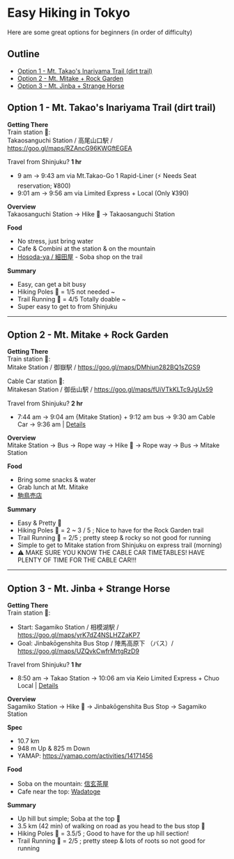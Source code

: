 # Easy Hiking in Tokyo

Here are some great options for beginners (in order of difficulty)

## Outline<!-- omit in toc -->
* [Option 1 - Mt. Takao's Inariyama Trail (dirt trail)](#option-1---mt-takaos-inariyama-trail-dirt-trail)
* [Option 2 - Mt. Mitake + Rock Garden](#option-2---mt-mitake--rock-garden)
* [Option 3 - Mt. Jinba + Strange Horse](#option-3---mt-jinba--strange-horse)

## Option 1 - Mt. Takao's Inariyama Trail (dirt trail)

**Getting There**  
Train station 🚉:  
Takaosanguchi Station / 高尾山口駅 / <https://goo.gl/maps/RZAncG96KWGftEGEA>

Travel from Shinjuku?  **1 hr**
* 9 am -> 9:43 am via Mt.Takao-Go 1 Rapid-Liner (⚡ Needs Seat reservation; ¥800)
* 9:01 am -> 9:56 am via Limited Express + Local (Only ¥390)

**Overview**  
Takaosanguchi Station -> Hike 🥾 -> Takaosanguchi Station

**Food**  
* No stress, just bring water
* Cafe & Combini at the station & on the mountain
* [Hosoda-ya / 細田屋](https://goo.gl/maps/Y6SFpHgKx4dziUgK7) - Soba shop on the trail

**Summary**  
* Easy, can get a bit busy
* Hiking Poles 🔧 = 1/5 not needed ~
* Trail Running 👟 = 4/5 Totally doable ~
* Super easy to get to from Shinjuku

---

## Option 2 - Mt. Mitake + Rock Garden

**Getting There**  
Train station 🚉:  
Mitake Station / 御嶽駅 / <https://goo.gl/maps/DMhiun282BQ1sZGS9>

Cable Car station 🚠:  
Mitakesan Station / 御岳山駅 / <https://goo.gl/maps/fUiVTkKLTc9JgUx59>

Travel from Shinjuku?  **2 hr**
* 7:44 am -> 9:04 am {Mitake Station} + 9:12 am bus -> 9:30 am Cable Car -> 9:36 am | [Details](https://goo.gl/maps/d1DcUD19ftQLvQN5A)

**Overview**  
Mitake Station -> Bus -> Rope way -> Hike 🥾 -> Rope way -> Bus -> Mitake Station

**Food**  
* Bring some snacks & water
* Grab lunch at Mt. Mitake
* [駒鳥売店](https://goo.gl/maps/wyx6o7ctAEpAtwbv8)

**Summary**  
* Easy & Pretty 🌳
* Hiking Poles 🔧 = 2 ~ 3 / 5 ; Nice to have for the Rock Garden trail
* Trail Running 👟 = 2/5 ; pretty steep & rocky so not good for running
* Simple to get to Mitake station from Shinjuku on express trail (morning)
* ⚠️ MAKE SURE YOU KNOW THE CABLE CAR TIMETABLES! HAVE PLENTY OF TIME FOR THE CABLE CAR!!!

---

## Option 3 - Mt. Jinba + Strange Horse

**Getting There**  
Train station 🚉:  
* Start: Sagamiko Station / 相模湖駅 / <https://goo.gl/maps/yrK7dZ4NSLHZZaKP7>
* Goal: Jinbakōgenshita Bus Stop / 陣馬高原下 （バス）/ <https://goo.gl/maps/UZQvkCwfrMrtgRzD9>

Travel from Shinjuku?  **1 hr**
* 8:50 am -> Takao Station -> 10:06 am via Keio Limited Express + Chuo Local | [Details](https://goo.gl/maps/wDYrWP4tJHd95dtU6)

**Overview**  
Sagamiko Station -> Hike 🥾 -> Jinbakōgenshita Bus Stop -> Sagamiko Station

**Spec**  
* 10.7 km
* 948 m Up & 825 m Down
* YAMAP: <https://yamap.com/activities/14171456>

**Food**  
* Soba on the mountain: [信玄茶屋](https://goo.gl/maps/dTapUF7J6oNMd3198)
* Cafe near the top: [Wadatoge](https://goo.gl/maps/JyZjdFXxfFcRX1Sv8)

**Summary**  
* Up hill but simple; Soba at the top 💪
* 3.5 km (42 min) of walking on road as you head to the bus stop 🥲
* Hiking Poles 🔧 = 3.5/5 ; Good to have for the up hill section!
* Trail Running 👟 = 2/5 ; pretty steep & lots of roots so not good for running
